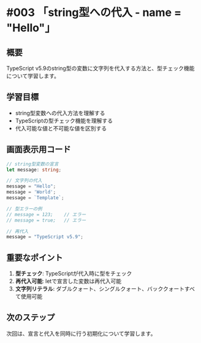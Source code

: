 # #003 「string型への代入 - name = "Hello"」

## 概要
TypeScript v5.9のstring型の変数に文字列を代入する方法と、型チェック機能について学習します。

## 学習目標
- string型変数への代入方法を理解する
- TypeScriptの型チェック機能を理解する
- 代入可能な値と不可能な値を区別する

## 画面表示用コード

```typescript
// string型変数の宣言
let message: string;

// 文字列の代入
message = "Hello";
message = 'World';
message = `Template`;

// 型エラーの例
// message = 123;    // エラー
// message = true;   // エラー

// 再代入
message = "TypeScript v5.9";
```

## 重要なポイント
1. **型チェック**: TypeScriptが代入時に型をチェック
2. **再代入可能**: letで宣言した変数は再代入可能
3. **文字列リテラル**: ダブルクォート、シングルクォート、バッククォートすべて使用可能

## 次のステップ
次回は、宣言と代入を同時に行う初期化について学習します。